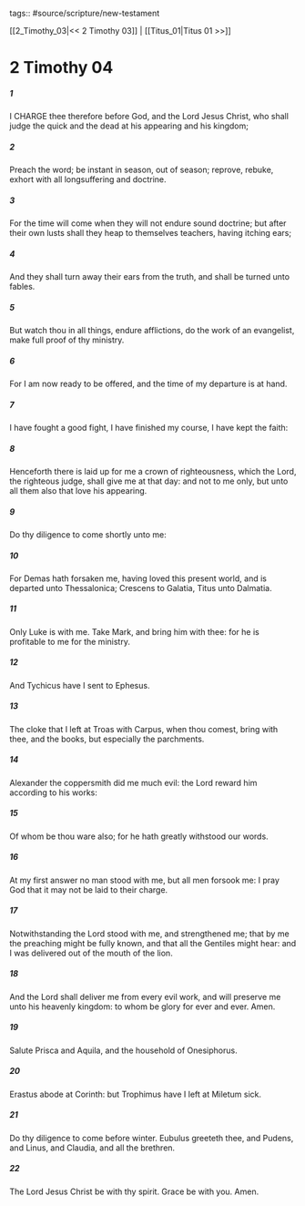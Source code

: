 tags:: #source/scripture/new-testament

[[2_Timothy_03|<< 2 Timothy 03]] | [[Titus_01|Titus 01 >>]]

# 2 Timothy 04

##### 1

I CHARGE thee therefore before God, and the Lord Jesus Christ, who shall judge the quick and the dead at his appearing and his kingdom;

##### 2

Preach the word; be instant in season, out of season; reprove, rebuke, exhort with all longsuffering and doctrine.

##### 3

For the time will come when they will not endure sound doctrine; but after their own lusts shall they heap to themselves teachers, having itching ears;

##### 4

And they shall turn away their ears from the truth, and shall be turned unto fables.

##### 5

But watch thou in all things, endure afflictions, do the work of an evangelist, make full proof of thy ministry.

##### 6

For I am now ready to be offered, and the time of my departure is at hand.

##### 7

I have fought a good fight, I have finished my course, I have kept the faith:

##### 8

Henceforth there is laid up for me a crown of righteousness, which the Lord, the righteous judge, shall give me at that day: and not to me only, but unto all them also that love his appearing.

##### 9

Do thy diligence to come shortly unto me:

##### 10

For Demas hath forsaken me, having loved this present world, and is departed unto Thessalonica; Crescens to Galatia, Titus unto Dalmatia.

##### 11

Only Luke is with me. Take Mark, and bring him with thee: for he is profitable to me for the ministry.

##### 12

And Tychicus have I sent to Ephesus.

##### 13

The cloke that I left at Troas with Carpus, when thou comest, bring with thee, and the books, but especially the parchments.

##### 14

Alexander the coppersmith did me much evil: the Lord reward him according to his works:

##### 15

Of whom be thou ware also; for he hath greatly withstood our words.

##### 16

At my first answer no man stood with me, but all men forsook me: I pray God that it may not be laid to their charge.

##### 17

Notwithstanding the Lord stood with me, and strengthened me; that by me the preaching might be fully known, and that all the Gentiles might hear: and I was delivered out of the mouth of the lion.

##### 18

And the Lord shall deliver me from every evil work, and will preserve me unto his heavenly kingdom: to whom be glory for ever and ever. Amen.

##### 19

Salute Prisca and Aquila, and the household of Onesiphorus.

##### 20

Erastus abode at Corinth: but Trophimus have I left at Miletum sick.

##### 21

Do thy diligence to come before winter. Eubulus greeteth thee, and Pudens, and Linus, and Claudia, and all the brethren.

##### 22

The Lord Jesus Christ be with thy spirit. Grace be with you. Amen.
